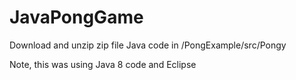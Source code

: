 # JavaPongGame

Download and unzip zip file
Java code in /PongExample/src/Pongy

Note, this was using Java 8 code and Eclipse 
